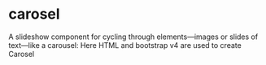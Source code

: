 # carosel

A slideshow component for cycling through elements—images or slides of text—like a carousel:
Here HTML and bootstrap v4 are used to create Carosel
